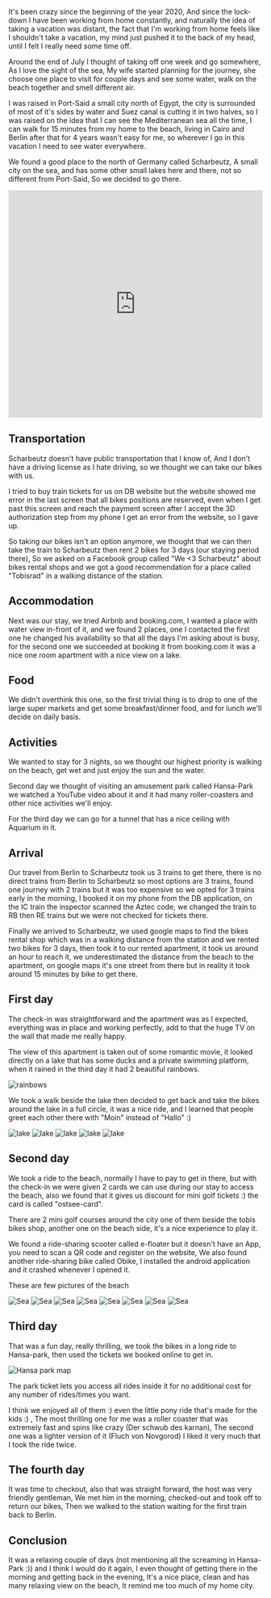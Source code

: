 It's been crazy since the beginning of the year 2020, And since the lock-down I
have been working from home constantly, and naturally the idea of taking a
vacation was distant, the fact that I'm working from home feels like I shouldn't
take a vacation, my mind just pushed it to the back of my head, until I felt I
really need some time off.

Around the end of July I thought of taking off one week and go somewhere, As I
love the sight of the sea, My wife started planning for the journey, she choose
one place to visit for couple days and see some water, walk on the beach
together and smell different air.

I was raised in Port-Said a small city north of Egypt, the city is surrounded of
most of it's sides by water and Suez canal is cutting it in two halves, so
I was raised on the idea that I can see the Mediterranean sea all the time, I can
walk for 15 minutes from my home to the beach, living in Cairo and Berlin after
that for 4 years wasn't easy for me, so wherever I go in this vacation I need to
see water everywhere.

We found a good place to the north of Germany called Scharbeutz, A small city on
the sea, and has some other small lakes here and there, not so different from
Port-Said, So we decided to go there.

<iframe src="https://www.google.com/maps/embed?pb=!1m18!1m12!1m3!1d2344.097929459261!2d10.74381711602659!3d54.01878563183017!2m3!1f0!2f0!3f0!3m2!1i1024!2i768!4f13.1!3m3!1m2!1s0x47b2746d5428a159%3A0x961060540a64020c!2sScharbeutz!5e0!3m2!1sen!2sde!4v1598947226491!5m2!1sen!2sde" width="100%" height="450" frameborder="0" style="border:0;" allowfullscreen="" aria-hidden="false" tabindex="0"></iframe>

## Transportation

Scharbeutz doesn't have public transportation that I know of, And I don't have a
driving license as I hate driving, so we thought we can take our bikes with us.

I tried to buy train tickets for us on DB website but the website showed me
error in the last screen that all bikes positions are reserved, even when I get
past this screen and reach the payment screen after I accept the 3D
authorization step from my phone I get an error from the website, so I gave up.

So taking our bikes isn't an option anymore, we thought that we can then take
the train to Scharbeutz then rent 2 bikes for 3 days (our staying period there),
So we asked on a Facebook group called "We <3 Scharbeutz" about bikes rental
shops and we got a good recommendation for a place called "Tobisrad" in a
walking distance of the station.


## Accommodation

Next was our stay, we tried Airbnb and booking.com, I wanted a place with water
view in-front of it, and we found 2 places, one I contacted the first one he
changed his availability so that all the days I'm asking about is busy, for the
second one we succeeded at booking it from booking.com it was a nice one room
apartment with a nice view on a lake.

## Food

We didn't overthink this one, so the first trivial thing is to drop to one of
the large super markets and get some breakfast/dinner food, and for lunch we'll
decide on daily basis.

## Activities

We wanted to stay for 3 nights, so we thought our highest priority is walking on
the beach, get wet and just enjoy the sun and the water.

Second day we thought of visiting an amusement park called Hansa-Park we watched
a YouTube video about it and it had many roller-coasters and other nice
activities we'll enjoy.

For the third day we can go for a tunnel that has a nice ceiling with Aquarium
in it.

## Arrival

Our travel from Berlin to Scharbeutz took us 3 trains to get there, there is no
direct trains from Berlin to Scharbeutz so most options are 3 trains, found one
journey with 2 trains but it was too expensive so we opted for 3 trains early in
the morning, I booked it on my phone from the DB application, on the IC train
the inspector scanned the Aztec code, we changed the train to RB then RE trains
but we were not checked for tickets there.

Finally we arrived to Scharbeutz, we used google maps to find the bikes rental
shop which was in a walking distance from the station and we rented two bikes
for 3 days, then took it to our rented apartment, it took us around an hour to
reach it, we underestimated the distance from the beach to the apartment, on
google maps it's one street from there but in reality it took around 15 minutes
by bike to get there.

## First day

The check-in was straightforward and the apartment was as I expected, everything
was in place and working perfectly, add to that the huge TV on the wall that
made me really happy.

The view of this apartment is taken out of some romantic movie, it looked
directly on a lake that has some ducks and a private swimming platform, when it
rained in the third day it had 2 beautiful rainbows.

![rainbows](/images/scharbeutz/rainbow.jpg)


We took a walk beside the lake then decided to get back and take the bikes
around the lake in a full circle, it was a nice ride, and I learned that people
greet each other there with "Moin" instead of "Hallo" :)

![lake](/images/scharbeutz/lake1.jpg)
![lake](/images/scharbeutz/lake2.jpg)
![lake](/images/scharbeutz/lake3.jpg)
![lake](/images/scharbeutz/lake4.jpg)
![lake](/images/scharbeutz/lake5.jpg)

## Second day

We took a ride to the beach, normally I have to pay to get in there, but with
the check-in we were given 2 cards we can use during our stay to access the
beach, also we found that it gives us discount for mini golf tickets :) the card
is called "ostsee-card".

There are 2 mini golf courses around the city one of them beside the tobis bikes
shop, another one on the beach side, it's a nice experience to play it.


We found a ride-sharing scooter called e-floater but it doesn't have an App, you
need to scan a QR code and register on the website, We also found another
ride-sharing bike called Obike, I installed the android application and it
crashed whenever I opened it.

These are few pictures of the beach

![Sea](/images/scharbeutz/sea1.jpg)
![Sea](/images/scharbeutz/sea2.jpg)
![Sea](/images/scharbeutz/sea3.jpg)
![Sea](/images/scharbeutz/sea4.jpg)
![Sea](/images/scharbeutz/sea5.jpg)
![Sea](/images/scharbeutz/sea6.jpg)
![Sea](/images/scharbeutz/sea7.jpg)
![Sea](/images/scharbeutz/sea8.jpg)

## Third day

That was a fun day, really thrilling, we took the bikes in a long ride to
Hansa-park, then used the tickets we booked online to get in.

![Hansa park map](/images/scharbeutz/hansa-park-map.jpg)

The park ticket lets you access all rides inside it for no additional cost for
any number of rides/times you want.

I think we enjoyed all of them :) even the little pony ride that's made for the
kids :) , The most thrilling one for me was a roller coaster that was extremely
fast and spins like crazy (Der schwub des karnan), The second one was a lighter
version of it (Fluch von Novgorod) I liked it very much that I took the ride twice.

## The fourth day

It was time to checkout, also that was straight forward, the host was very
friendly gentleman, We met him in the morning, checked-out and took off to
return our bikes, Then we walked to the station waiting for the first train
back to Berlin.


## Conclusion

It was a relaxing couple of days (not mentioning all the screaming in Hansa-Park
:)) and I think I would do it again, I even thought of getting there in the
morning and getting back in the evening, It's a nice place, clean and has many
relaxing view on the beach, It remind me too much of my home city.
